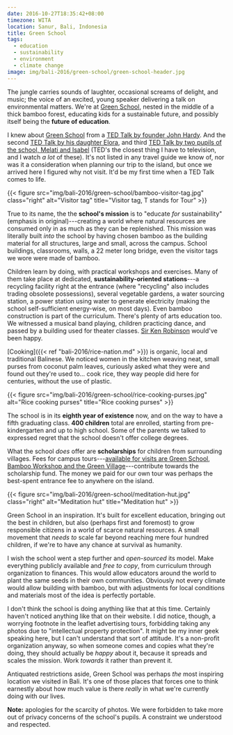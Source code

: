 ```yaml
---
date: 2016-10-27T18:35:42+08:00
timezone: WITA
location: Sanur, Bali, Indonesia
title: Green School
tags:
  - education
  - sustainability
  - environment
  - climate change
image: img/bali-2016/green-school/green-school-header.jpg
---
```


The jungle carries sounds of laughter, occasional screams of delight, and music; the voice of an excited, young speaker delivering a talk on environmental matters. We're at [Green School](https://www.greenschool.org), nested in the middle of a thick bamboo forest, educating kids for a sustainable future, and possibly itself being the __future of education__.

<!--more-->

I knew about [Green School](https://www.greenschool.org) from a [TED Talk by founder John Hardy](https://www.ted.com/talks/john_hardy_my_green_school_dream). And the second [TED Talk by his daughter Elora](https://www.ted.com/talks/elora_hardy_magical_houses_made_of_bamboo), and third [TED Talk by two pupils of the school, Melati and Isabel](https://www.ted.com/talks/melati_and_isabel_wijsen_our_campaign_to_ban_plastic_bags_in_bali) (TED's the closest thing I have to television, and I watch _a lot_ of these). It's not listed in any travel guide we know of, nor was it a consideration when planning our trip to the island, but once we arrived here I figured why not visit. It'd be my first time when a TED Talk comes to life.

{{< figure src="img/bali-2016/green-school/bamboo-visitor-tag.jpg" class="right" alt="Visitor tag" title="Visitor tag, T stands for Tour" >}}

True to its name, the the __school's mission__ is to "educate _for_ sustainability" (emphasis in original)---creating a world where natural resources are consumed only in as much as they can be replenished. This mission was literally built _into_ the school by having chosen bamboo as the building material for all structures, large and small, across the campus. School buildings, classrooms, walls, a 22 meter long bridge, even the visitor tags we wore were made of bamboo.

Children learn by doing, with practical workshops and exercises. Many of them take place at dedicated, __sustainability-oriented stations__---a recycling facility right at the entrance (where "recycling" also includes trading obsolete possessions), several vegetable gardens, a water sourcing station, a power station using water to generate electricity (making the school self-sufficient energy-wise, on most days). Even bamboo construction is part of the curriculum. There's plenty of arts education too. We witnessed a musical band playing, children practicing dance, and passed by a building used for theater classes. [Sir Ken Robinson](https://www.ted.com/talks/ken_robinson_says_schools_kill_creativity) would've been happy.

[Cooking]({{< ref "bali-2016/rice-nation.md" >}}) is organic, local and traditional Balinese. We noticed women in the kitchen weaving neat, small purses from coconut palm leaves, curiously asked what they were and found out they're used to... cook rice, they way people did here for centuries, without the use of plastic.

{{< figure src="img/bali-2016/green-school/rice-cooking-purses.jpg" alt="Rice cooking purses" title="Rice cooking purses" >}}

The school is in its __eighth year of existence__ now, and on the way to have a fifth graduating class. __400 children__ total are enrolled, starting from pre-kindergarten and up to high school. Some of the parents we talked to expressed regret that the school doesn't offer college degrees.

What the school _does_ offer are __scholarships__ for children from surrounding villages. Fees for campus tours---[available for visits are Green School, Bamboo Workshop and the Green Village](http://greenvillagebali.com/visit/)---contribute towards the scholarship fund. The money we paid for our own tour was perhaps the best-spent entrance fee to anywhere on the island.

{{< figure src="img/bali-2016/green-school/meditation-hut.jpg" class="right" alt="Meditation hut" title="Meditation hut" >}}

Green School in an inspiration. It's built for excellent education, bringing out the best in children, but also (perhaps first and foremost) to grow responsible citizens in a world of scarce natural resources. A small movement that _needs to_ scale far beyond reaching mere four hundred children, if we're to have any chance at survival as humanity.

I wish the school went a step further and _open-sourced_ its model. Make everything publicly available and _free to copy_, from curriculum through organization to finances. This would allow educators around the world to plant the same seeds in their own communities. Obviously not every climate would allow building with bamboo, but with adjustments for local conditions and materials most of the idea is perfectly portable.

I don't think the school is doing anything like that at this time. Certainly haven't noticed anything like that on their website. I did notice, though, a worrying footnote in the leaflet advertising tours, forbidding taking any photos due to "intellectual property protection". It might be my inner geek speaking here, but I can't understand that sort of attitude. It's a non-profit organization anyway, so when someone comes and copies what they're doing, they should actually be _happy_ about it, because it spreads and scales the mission. Work _towards_ it rather than prevent it.

Antiquated restrictions aside, Green School was perhaps _the_ most inspiring location we visited in Bali. It's one of those places that forces one to think earnestly about how much value is there _really_ in what we're currently doing with our lives.

__Note:__ apologies for the scarcity of photos. We were forbidden to take more out of privacy concerns of the school's pupils. A constraint we understood and respected.
